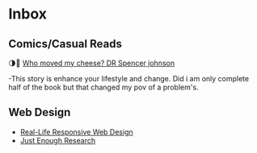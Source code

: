 # Inbox

## Comics/Casual Reads

 🌗🌝 [Who moved my cheese? DR Spencer johnson](https://amzn.in/d/eyoMZG5)

 -This story is enhance your lifestyle and change. Did i am only complete half of the book but that changed my pov of a problem's.

## Web Design

- [Real-Life Responsive Web Design](https://goo.gl/PgmUud)
- [Just Enough Research](http://bit.ly/1TdKsnZ)
